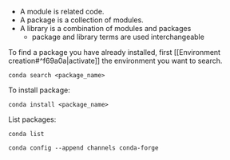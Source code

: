 - A module is related code.
- A package is a collection of modules.
- A library is a combination of modules and packages
	- package and library terms are used interchangeable


To find a package you have already installed, first [[Environment creation#^f69a0a|activate]] the environment you want to search.
```Conda
conda search <package_name>
```

To install package:
```Conda
conda install <package_name>
```

List packages:
```Conda
conda list
```

```
conda config --append channels conda-forge
```
